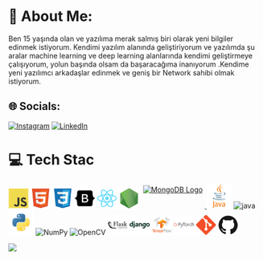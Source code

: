 # 💫 About Me:
Ben 15 yaşında olan ve yazılıma merak salmış biri olarak yeni bilgiler edinmek istiyorum. Kendimi yazılım alanında geliştiriyorum ve yazılımda şu aralar machine learning ve deep learning alanlarında kendimi geliştirmeye çalışıyorum, yolun başında olsam da başaracağıma inanıyorum .Kendime yeni yazılımcı arkadaşlar edinmek ve geniş bir Network sahibi olmak istiyorum.


## 🌐 Socials:
[![Instagram](https://img.shields.io/badge/Instagram-%23E4405F.svg?logo=Instagram&logoColor=white)](https://instagram.com/yusa_gulgor)
[![LinkedIn](https://img.shields.io/badge/LinkedIn-%230077B5.svg?logo=linkedin&logoColor=white)](https://linkedin.com/in/yüşa-mervan-gülgör-9685a323b/)
# 💻 Tech Stac
<code><img height="40" src="https://raw.githubusercontent.com/devicons/devicon/master/icons/javascript/javascript-original.svg" alt="JavaScript"></code>
<code><img height="40" src="https://raw.githubusercontent.com/devicons/devicon/master/icons/html5/html5-original.svg" alt="HTML"></code>
<code><img height="40" src="https://raw.githubusercontent.com/devicons/devicon/master/icons/css3/css3-original.svg" alt="CSS"></code>
<code><img height="40" src="https://raw.githubusercontent.com/devicons/devicon/master/icons/bootstrap/bootstrap-plain.svg" alt="Bootstrap"></code>
<code><img height="40" src="https://raw.githubusercontent.com/devicons/devicon/master/icons/react/react-original.svg" alt="React"></code>
<img src="https://github.com/github/explore/raw/main/topics/nodejs/nodejs.png" alt="Node.js" width="40" height="40"/>
<a href="https://www.mongodb.com/" target="_blank" rel="noopener noreferrer">
  <img src="https://1000logos.net/wp-content/uploads/2020/08/MongoDB-Logo.png" alt="MongoDB Logo" width="60" height="50" style="vertical-align:top; margin:4px">
</a>
<img src="https://github.com/github/explore/raw/main/topics/java/java.png" alt="java" width="50" height="50"/>
<img src="https://github.com/github/explore/raw/main/topics/java/wpilib.png" alt="java" width="50" height="50"/>
<img src="https://github.com/github/explore/raw/main/topics/python/python.png" alt="python" width="50" height="50"/>
<img height="40" src="https://raw.githubusercontent.com/numpy/numpy/main/branding/logo/primary/numpylogo.svg" alt="NumPy">
<img height="40" src="https://raw.githubusercontent.com/opencv/opencv/master/doc/opencv-logo2.png" alt="OpenCV">
<img src="https://github.com/github/explore/raw/main/topics/flask/flask.png" alt="Flask" width="40" height="40"/>
<img src="https://github.com/github/explore/raw/main/topics/django/django.png" alt="Django" width="40" height="40"/>
<img src="https://github.com/github/explore/raw/main/topics/tensorflow/tensorflow.png" alt="TensorFlow" width="40" height="40"/>
<img src="https://github.com/github/explore/raw/main/topics/pytorch/pytorch.png" alt="PyTorch" width="40" height="40"/>
<code><img height="40" src="https://raw.githubusercontent.com/devicons/devicon/master/icons/git/git-original.svg" alt="Git"></code>
<code><img height="40" src="https://raw.githubusercontent.com/devicons/devicon/master/icons/github/github-original.svg" alt="GitHub"></code>


![](https://github-readme-stats.vercel.app/api/top-langs/?username=yusagulgor&theme=default&hide_border=false&include_all_commits=true&count_private=true&layout=compact)



